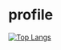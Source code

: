 # profile

[![Top Langs](https://github-readme-stats.vercel.app/api/top-langs/?username=chongrufan123&layout=compact&hide=Lisp)](https://github.com/anuraghazra/github-readme-stats)
